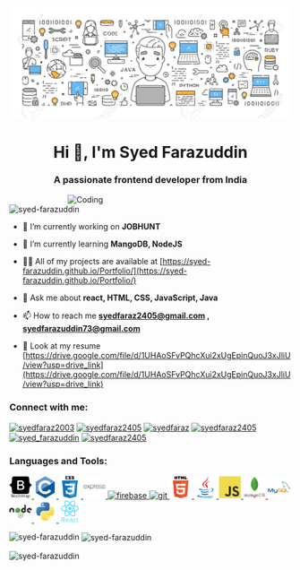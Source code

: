 ![logo](https://github.com/Syed-Farazuddin/Syed-Farazuddin/blob/main/banner.jpg)
<h1 align="center">Hi 👋, I'm Syed Farazuddin</h1>
<h3 align="center">A passionate frontend developer from India</h3>
<img align="right" alt="Coding" width="400" src="https://media.licdn.com/dms/image/D4D12AQH4mcQALwgZ7Q/article-cover_image-shrink_600_2000/0/1691989932071?e=2147483647&v=beta&t=uwm5lxFiqURXuzG_xnf9hrIr-_sojSaQ4ggruUAYsmU">

<p align="left"> <img src="https://komarev.com/ghpvc/?username=syed-farazuddin&label=Profile%20views&color=0e75b6&style=flat" alt="syed-farazuddin" /> </p>

- 🔭 I’m currently working on **JOBHUNT**

- 🌱 I’m currently learning **MangoDB, NodeJS**

- 👨‍💻 All of my projects are available at [https://syed-farazuddin.github.io/Portfolio/](https://syed-farazuddin.github.io/Portfolio/)

- 💬 Ask me about **react, HTML, CSS, JavaScript, Java**

- 📫 How to reach me **syedfaraz2405@gmail.com , syedfarazuddin73@gmail.com**

- 📄 Look at my resume [https://drive.google.com/file/d/1UHAoSFvPQhcXui2xUgEpinQuoJ3xJliU/view?usp=drive_link](https://drive.google.com/file/d/1UHAoSFvPQhcXui2xUgEpinQuoJ3xJliU/view?usp=drive_link)

<h3 align="left">Connect with me:</h3>
<p align="left">
<a href="https://linkedin.com/in/syedfaraz2003" target="blank"><img align="center" src="https://raw.githubusercontent.com/rahuldkjain/github-profile-readme-generator/master/src/images/icons/Social/linked-in-alt.svg" alt="syedfaraz2003" height="30" width="40" /></a>
<a href="https://instagram.com/syedfaraz2405" target="blank"><img align="center" src="https://raw.githubusercontent.com/rahuldkjain/github-profile-readme-generator/master/src/images/icons/Social/instagram.svg" alt="syedfaraz2405" height="30" width="40" /></a>
<a href="https://www.codechef.com/users/syedfaraz" target="blank"><img align="center" src="https://cdn.jsdelivr.net/npm/simple-icons@3.1.0/icons/codechef.svg" alt="syedfaraz" height="30" width="40" /></a>
<a href="https://www.hackerrank.com/syedfaraz2405" target="blank"><img align="center" src="https://raw.githubusercontent.com/rahuldkjain/github-profile-readme-generator/master/src/images/icons/Social/hackerrank.svg" alt="syedfaraz2405" height="30" width="40" /></a>
<a href="https://codeforces.com/profile/syed_farazuddin" target="blank"><img align="center" src="https://raw.githubusercontent.com/rahuldkjain/github-profile-readme-generator/master/src/images/icons/Social/codeforces.svg" alt="syed_farazuddin" height="30" width="40" /></a>
<a href="https://www.leetcode.com/syedfaraz2405" target="blank"><img align="center" src="https://raw.githubusercontent.com/rahuldkjain/github-profile-readme-generator/master/src/images/icons/Social/leet-code.svg" alt="syedfaraz2405" height="30" width="40" /></a>
</p>

<h3 align="left">Languages and Tools:</h3>
<p align="left"> <a href="https://getbootstrap.com" target="_blank" rel="noreferrer"> <img src="https://raw.githubusercontent.com/devicons/devicon/master/icons/bootstrap/bootstrap-plain-wordmark.svg" alt="bootstrap" width="40" height="40"/> </a> <a href="https://www.cprogramming.com/" target="_blank" rel="noreferrer"> <img src="https://raw.githubusercontent.com/devicons/devicon/master/icons/c/c-original.svg" alt="c" width="40" height="40"/> </a> <a href="https://www.w3schools.com/css/" target="_blank" rel="noreferrer"> <img src="https://raw.githubusercontent.com/devicons/devicon/master/icons/css3/css3-original-wordmark.svg" alt="css3" width="40" height="40"/> </a> <a href="https://expressjs.com" target="_blank" rel="noreferrer"> <img src="https://raw.githubusercontent.com/devicons/devicon/master/icons/express/express-original-wordmark.svg" alt="express" width="40" height="40"/> </a> <a href="https://firebase.google.com/" target="_blank" rel="noreferrer"> <img src="https://www.vectorlogo.zone/logos/firebase/firebase-icon.svg" alt="firebase" width="40" height="40"/> </a> <a href="https://git-scm.com/" target="_blank" rel="noreferrer"> <img src="https://www.vectorlogo.zone/logos/git-scm/git-scm-icon.svg" alt="git" width="40" height="40"/> </a> <a href="https://www.w3.org/html/" target="_blank" rel="noreferrer"> <img src="https://raw.githubusercontent.com/devicons/devicon/master/icons/html5/html5-original-wordmark.svg" alt="html5" width="40" height="40"/> </a> <a href="https://www.java.com" target="_blank" rel="noreferrer"> <img src="https://raw.githubusercontent.com/devicons/devicon/master/icons/java/java-original.svg" alt="java" width="40" height="40"/> </a> <a href="https://developer.mozilla.org/en-US/docs/Web/JavaScript" target="_blank" rel="noreferrer"> <img src="https://raw.githubusercontent.com/devicons/devicon/master/icons/javascript/javascript-original.svg" alt="javascript" width="40" height="40"/> </a> <a href="https://www.mongodb.com/" target="_blank" rel="noreferrer"> <img src="https://raw.githubusercontent.com/devicons/devicon/master/icons/mongodb/mongodb-original-wordmark.svg" alt="mongodb" width="40" height="40"/> </a> <a href="https://www.mysql.com/" target="_blank" rel="noreferrer"> <img src="https://raw.githubusercontent.com/devicons/devicon/master/icons/mysql/mysql-original-wordmark.svg" alt="mysql" width="40" height="40"/> </a> <a href="https://nodejs.org" target="_blank" rel="noreferrer"> <img src="https://raw.githubusercontent.com/devicons/devicon/master/icons/nodejs/nodejs-original-wordmark.svg" alt="nodejs" width="40" height="40"/> </a> <a href="https://www.python.org" target="_blank" rel="noreferrer"> <img src="https://raw.githubusercontent.com/devicons/devicon/master/icons/python/python-original.svg" alt="python" width="40" height="40"/> </a> <a href="https://reactjs.org/" target="_blank" rel="noreferrer"> <img src="https://raw.githubusercontent.com/devicons/devicon/master/icons/react/react-original-wordmark.svg" alt="react" width="40" height="40"/> </a> </p>

<p><img align="left" src="https://github-readme-stats.vercel.app/api/top-langs?username=syed-farazuddin&show_icons=true&locale=en&layout=compact" alt="syed-farazuddin" /></p>

<p>&nbsp;<img align="center" src="https://github-readme-stats.vercel.app/api?username=syed-farazuddin&show_icons=true&locale=en" alt="syed-farazuddin" /></p>

<p><img align="center" src="https://github-readme-streak-stats.herokuapp.com/?user=syed-farazuddin&" alt="syed-farazuddin" /></p>
